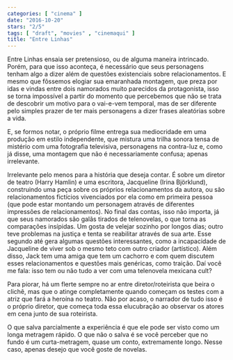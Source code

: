 ```yaml
---
categories: [ "cinema" ]
date: "2016-10-20"
stars: "2/5"
tags: [ "draft", "movies" , "cinemaqui" ]
title: "Entre Linhas"
---
```


Entre Linhas ensaia ser pretensioso, ou de alguma maneira
intrincado. Porém, para que isso aconteça, é necessário que seus
personagens tenham algo a dizer além de questões existenciais sobre
relacionamentos. E mesmo que fôssemos elogiar sua emaranhada montagem,
que preza por idas e vindas entre dois namorados muito parecidos da
protagonista, isso se torna impossível a partir do momento que percebemos
que não se trata de descobrir um motivo para o vai-e-vem temporal,
mas de ser diferente pelo simples prazer de ter mais personagens a dizer
frases aleatórias sobre a vida.

E, se formos notar, o próprio filme entrega sua mediocridade em uma
produção em estilo independente, que mistura uma trilha sonora tensa
de mistério com uma fotografia televisiva, personagens na contra-luz
e, como já disse, uma montagem que não é necessariamente confusa;
apenas irrelevante.

Irrelevante pelo menos para a história que deseja contar. É sobre
um diretor de teatro (Harry Hamlin) e uma escritora, Jacqueline (Irina
Björklund), construindo uma peça sobre os próprios relacionamentos
da autora, ou são relacionamentos fictícios vivenciados por ela como
em primeira pessoa (que pode estar montando um personagem através de
diferentes impressões de relacionamentos). No final das contas, isso não
importa, já que seus namorados são galãs tirados de telenovelas, o que
torna as comparações insípidas. Um gosta de velejar sozinho por longos
dias; outro teve problemas na justiça e tenta se reabilitar através
de sua arte. Esse segundo até gera algumas questões interessantes,
como a incapacidade de Jacqueline de viver sob o mesmo teto com outro
criador (artístico). Além disso, Jack tem uma amiga que tem um cachorro
e com quem discutem esses relacionamentos e questões mais genéricas,
como traição. Daí você me fala: isso tem ou não tudo a ver com uma
telenovela mexicana cult?

Para piorar, há um flerte sempre no ar entre diretor/roteirista que beira
o clichê, mas que o atinge completamente quando começam os testes com
a atriz que  fará a heroína no teatro. Não por acaso, o narrador de
tudo isso é o próprio diretor, que começa toda essa elucubração ao
observar os atores em cena junto de sua roteirista.

O que salva parcialmente a experiência é que ele pode ser visto como
um longa metragem rápido. O que não o salva é se você perceber que
no fundo é um curta-metragem, quase um conto, extremamente longo. Nesse
caso, apenas desejo que você goste de novelas.
